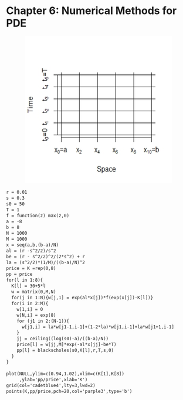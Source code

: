 # Chapter 6: Numerical Methods for PDE

<p align = "center">
<img src="./Figure/fig6_1.jpeg" alt="drawing" width="400" height="400"/>
</p>

```{r}
r = 0.01
s = 0.3
s0 = 50
T = 1
f = function(z) max(z,0)
a = -8
b = 8
N = 1000
M = 1000
x = seq(a,b,(b-a)/N)
al = (r -s^2/2)/s^2
be = (r - s^2/2)^2/(2*s^2) + r
la = (s^2/2)*(1/M)/((b-a)/N)^2
price = K =rep(0,8)
pp = price
for(l in 1:8){
  K[l] = 30+5*l
  w = matrix(0,M,N)
  for(j in 1:N){w[j,1] = exp(al*x[j])*f(exp(x[j])-K[l])}
  for(i in 2:M){
    w[1,i] = 0
    w[N,i] = exp(8)
    for (j1 in 2:(N-1)){
      w[j1,i] = la*w[j1-1,i-1]+(1-2*la)*w[j1,i-1]+la*w[j1+1,i-1]
    }
    jj = ceiling((log(s0)-a)/((b-a)/N))
    price[l] = w[jj,M]*exp(-al*x[jj]-be*T)
    pp[l] = blackscholes(s0,K[l],r,T,s,0)  
  }
}

plot(NULL,ylim=c(0.94,1.02),xlim=c(K[1],K[8])
     ,ylab='pp/price',xlab='K')
grid(col='cadetblue4',lty=3,lwd=2)
points(K,pp/price,pch=20,col='purple3',type='b')
```
